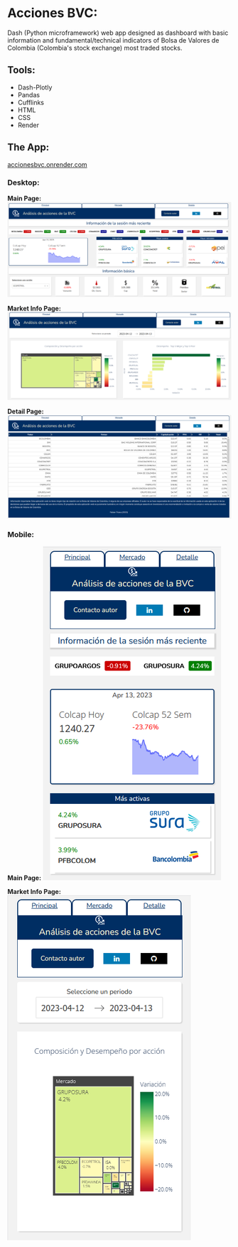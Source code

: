 # Acciones BVC:
Dash (Python microframework) web app designed as dashboard with basic information and fundamental/technical indicators of Bolsa de Valores de Colombia (Colombia's stock exchange) most traded stocks.

## Tools:
* Dash-Plotly
* Pandas
* Cufflinks
* HTML
* CSS
* Render

## The App:
[accionesbvc.onrender.com](https://accionesbvc.onrender.com/)

### Desktop:
**Main Page:**
![image](https://github.com/FabianTriana/Acciones-BVC/blob/main/Screenshots/Screenshot_1.png)

**Market Info Page:**
![image](https://github.com/FabianTriana/Acciones-BVC/blob/main/Screenshots/Screenshot_2.png)

**Detail Page:**
![image](https://github.com/FabianTriana/Acciones-BVC/blob/main/Screenshots/Screenshot_3.png)

### Mobile:
**Main Page:**
![image](https://github.com/FabianTriana/Acciones-BVC/blob/main/Screenshots/Screenshot_mobile_1.png)

**Market Info Page:**
![image](https://github.com/FabianTriana/Acciones-BVC/blob/main/Screenshots/Screenshot_mobile_2.png)
